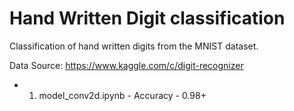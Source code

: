 # Hand Written Digit classification

Classification of hand written digits from the MNIST dataset.

Data Source: https://www.kaggle.com/c/digit-recognizer

- 1. model_conv2d.ipynb - Accuracy - 0.98+